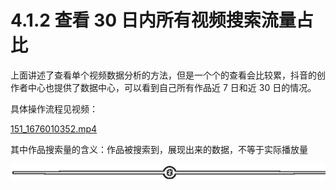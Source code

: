 # 4.1.2 查看 30 日内所有视频搜索流量占比

上面讲述了查看单个视频数据分析的方法，但是一个个的查看会比较累，抖音的创作者中心也提供了数据中心，可以看到自己所有作品近 7 日和近 30 日的情况。

具体操作流程见视频：

[151_1676010352.mp4](https://search01.shengcaiyoushu.com/upload/doc/XEb4d9F4WogubixyOM9cMVeen0d/R7fUb1zCOohd50xM8vGcB7c0nFS)

其中作品搜索量的含义：作品被搜索到，展现出来的数据，不等于实际播放量

![](img/75a2819e1a58997a8c18fd3150be6c39.png)